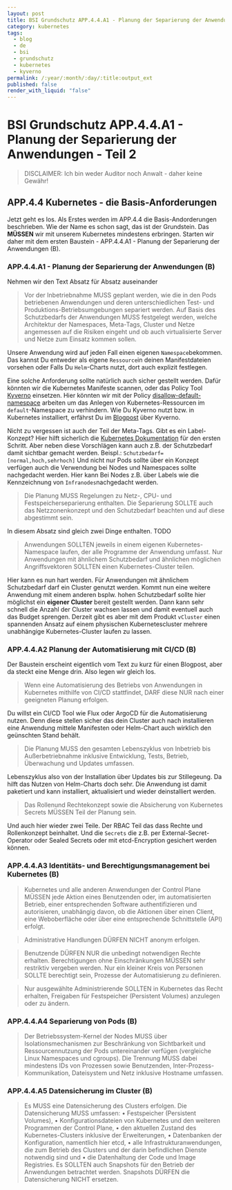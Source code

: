 ```yaml
---
layout: post
title: BSI Grundschutz APP.4.4.A1 - Planung der Separierung der Anwendungen - Teil 2
category: kubernetes
tags:
  - blog
  - de
  - bsi
  - grundschutz
  - kubernetes
  - kyverno
permalink: /:year/:month/:day/:title:output_ext
published: false
render_with_liquid: "false"
---
```


# BSI Grundschutz APP.4.4.A1 - Planung der Separierung der Anwendungen - Teil 2

>DISCLAIMER: Ich bin weder Auditor noch Anwalt - daher keine Gewähr!

## APP.4.4 Kubernetes - die Basis-Anforderungen
Jetzt geht es los. Als Erstes werden im APP.4.4 die Basis-Andorderungen beschrieben. Wie der Name es schon sagt, das ist der Grundstein. Das __MÜSSEN__ wir mit unserem Kubernetes mindestens erbringen. Starten wir daher mit dem ersten Baustein - APP.4.4.A1 - Planung der Separierung der Anwendungen (B).
### APP.4.4.A1 - Planung der Separierung der Anwendungen (B)

Nehmen wir den Text Absatz für Absatz auseinander
>Vor der Inbetriebnahme MUSS geplant werden, wie die in den Pods betriebenen Anwendungen und deren unterschiedlichen Test- und Produktions-Betriebsumgebungen separiert werden. Auf Basis des Schutzbedarfs der Anwendungen MUSS festgelegt werden, welche Architektur der Namespaces, Meta-Tags, Cluster und Netze angemessen auf die Risiken eingeht und ob auch virtualisierte Server und Netze zum Einsatz kommen sollen.

Unsere Anwendung wird auf jeden Fall einen eigenen `Namespace`bekommen. Das kannst Du entweder als eigene `Ressource`in deinen Manifestdateien vorsehen oder Falls Du `Helm`-Charts nutzt, dort auch explizit festlegen. 

Eine solche Anforderung sollte natürlich auch sicher gestellt werden. Dafür könnten wir die Kubernetes Manifeste scannen, oder das Policy Tool [Kyverno](https://kyverno.io/) einsetzen. Hier könnten wir mit der Policy [disallow-default-namespace](https://kyverno.io/policies/best-practices/disallow-default-namespace/disallow-default-namespace/) arbeiten um das Anlegen von Kubernetes-Ressourcen im `default`-Namespace zu verhindern. Wie Du Kyverno nutzt bzw. in Kubernetes installiert, erfährst Du im [Blogpost](TODO) über Kyverno.

Nicht zu vergessen ist auch der Teil der Meta-Tags. Gibt es ein Label-Konzept? Hier hilft sicherlich die [Kubernetes Dokumentation](https://kubernetes.io/docs/concepts/overview/working-with-objects/common-labels/) für den ersten Schritt. Aber neben diese Vorschlägen kann auch  z.B. der Schutzbedarf damit sichtbar gemacht werden. Beispl.: `Schutzbedarf=[normal,hoch,sehrhoch]` Und nicht nur Pods sollte über ein Konzept verfügen auch die Verwendung bei Nodes und Namespaces sollte nachgedacht werden. Hier kann Bei Nodes z.B. über Labels wie die Kennzeichnung von `Infranodes`nachgedacht werden.

>Die Planung MUSS Regelungen zu Netz-, CPU- und Festspeicherseparierung enthalten. Die Separierung SOLLTE auch das Netzzonenkonzept und den Schutzbedarf beachten und auf diese abgestimmt sein.

In diesem Absatz sind gleich zwei Dinge enthalten. TODO

>Anwendungen SOLLTEN jeweils in einem eigenen Kubernetes-Namespace laufen, der alle Programme der Anwendung umfasst. Nur Anwendungen mit ähnlichem Schutzbedarf und ähnlichen möglichen Angriffsvektoren SOLLTEN einen Kubernetes-Cluster teilen.

Hier kann es nun hart werden. Für Anwendungen mit ähnlichem Schutzbedarf darf ein Cluster genutzt werden. Kommt nun eine weitere Anwendung mit einem anderen bsplw. hohen Schutzbedarf sollte hier möglichst ein __eigener Cluster__ bereit gestellt werden. Dann kann sehr schnell die Anzahl der Cluster wachsen lassen und damit eventuell auch das Budget sprengen. Derzeit gibt es aber mit dem Produkt `vCluster` einen spannenden Ansatz auf einem physischen Kubernetescluster mehrere unabhängige Kubernetes-Cluster laufen zu lassen.

### APP.4.4.A2 Planung der Automatisierung mit CI/CD (B)
Der Baustein erscheint eigentlich vom Text zu kurz für einen Blogpost, aber da steckt eine Menge drin. Also legen wir gleich los.

>Wenn eine Automatisierung des Betriebs von Anwendungen in Kubernetes mithilfe von CI/CD stattfindet, DARF diese NUR nach einer geeigneten Planung erfolgen. 

Du willst ein CI/CD Tool wie Flux oder ArgoCD für die Automatisierung nutzen. Denn diese stellen sicher das dein Cluster auch nach installieren eine Anwendung mittele Manifesten oder Helm-Chart auch wirklich den geünschten Stand behält.

>Die Planung MUSS den gesamten Lebenszyklus von Inbetrieb bis Außerbetriebnahme inklusive Entwicklung, Tests, Betrieb, Überwachung und Updates umfassen. 

Lebenszyklus also von der Installation über Updates bis zur Stillegeung. Da hilft das Nutzen von Helm-Charts doch sehr. Die Anwendung ist damit paketiert und kann installiert, aktualisiert und wieder deinstalliert werden.

>Das Rollenund Rechtekonzept sowie die Absicherung von Kubernetes Secrets MÜSSEN Teil der Planung sein.

Und auch hier wieder zwei Teile. Der RBAC Teil das dass Rechte und Rollenkonzept beinhaltet. Und die `Secrets` die z.B. per External-Secret-Operator oder Sealed Secrets oder mit etcd-Encryption gesichert werden können. 

### APP.4.4.A3 Identitäts- und Berechtigungsmanagement bei Kubernetes (B) 

>Kubernetes und alle anderen Anwendungen der Control Plane MÜSSEN jede Aktion eines Benutzenden oder, im automatisierten Betrieb, einer entsprechenden Software authentifizieren und autorisieren, unabhängig davon, ob die Aktionen über einen Client, eine Weboberfläche oder über eine entsprechende Schnittstelle (API) erfolgt.

>Administrative Handlungen DÜRFEN NICHT anonym erfolgen.

>Benutzende DÜRFEN NUR die unbedingt notwendigen Rechte erhalten. Berechtigungen ohne Einschränkungen MÜSSEN sehr restriktiv vergeben werden. Nur ein kleiner Kreis von Personen SOLLTE berechtigt sein, Prozesse der Automatisierung zu definieren. 

>Nur ausgewählte Administrierende SOLLTEN in Kubernetes das Recht erhalten, Freigaben für Festspeicher (Persistent Volumes) anzulegen oder zu ändern.

### APP.4.4.A4 Separierung von Pods (B)

>Der Betriebssystem-Kernel der Nodes MUSS über Isolationsmechanismen zur Beschränkung von Sichtbarkeit und Ressourcennutzung der Pods untereinander verfügen (vergleiche Linux Namespaces und cgroups). Die Trennung MUSS dabei mindestens IDs von Prozessen sowie Benutzenden, Inter-Prozess-Kommunikation, Dateisystem und Netz inklusive Hostname umfassen.

### APP.4.4.A5 Datensicherung im Cluster (B)

>Es MUSS eine Datensicherung des Clusters erfolgen. Die Datensicherung MUSS umfassen: 
>• Festspeicher (Persistent Volumes),
>• Konfigurationsdateien von Kubernetes und den weiteren Programmen der Control Plane,
>• den aktuellen Zustand des Kubernetes-Clusters inklusive der Erweiterungen,
>• Datenbanken der Konfiguration, namentlich hier etcd, 
>• alle Infrastrukturanwendungen, die zum Betrieb des Clusters und der darin befindlichen Dienste notwendig sind und 
>• die Datenhaltung der Code und Image Registries.
> Es SOLLTEN auch Snapshots für den Betrieb der Anwendungen betrachtet werden. Snapshots DÜRFEN die Datensicherung NICHT ersetzen.